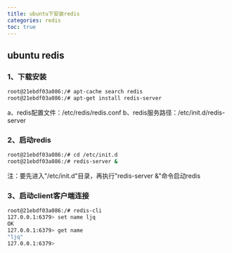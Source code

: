 ```yaml
---
title: ubuntu下安装redis
categories: redis
toc: true
---
```


## ubuntu redis

### 1、下载安装

```bash
root@21ebdf03a086:/# apt-cache search redis
root@21ebdf03a086:/# apt-get install redis-server
```
a、redis配置文件：/etc/redis/redis.conf
b、redis服务路径：/etc/init.d/redis-server

### 2、启动redis

```bash
root@21ebdf03a086:/# cd /etc/init.d
root@21ebdf03a086:/# redis-server &
```
注：要先进入"/etc/init.d"目录，再执行"redis-server &"命令启动redis

### 3、启动client客户端连接

```bash
root@21ebdf03a086:/# redis-cli
127.0.0.1:6379> set name ljq
OK
127.0.0.1:6379> get name
"ljq"
127.0.0.1:6379>
```

